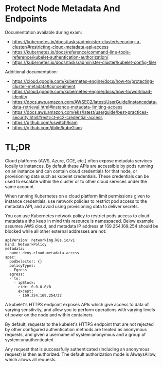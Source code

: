 # Protect Node Metadata And Endpoints

Documentation available during exam:
* https://kubernetes.io/docs/tasks/administer-cluster/securing-a-cluster/#restricting-cloud-metadata-api-access
* https://kubernetes.io/docs/reference/command-line-tools-reference/kubelet-authentication-authorization/
* https://kubernetes.io/docs/tasks/administer-cluster/kubelet-config-file/

Additional documentation:
* https://cloud.google.com/kubernetes-engine/docs/how-to/protecting-cluster-metadata#concealment
* https://cloud.google.com/kubernetes-engine/docs/how-to/workload-identity
* https://docs.aws.amazon.com/AWSEC2/latest/UserGuide/instancedata-data-retrieval.html#instance-metadata-limiting-access
* https://docs.aws.amazon.com/eks/latest/userguide/best-practices-security.html#restrict-ec2-credential-access
* https://github.com/uswitch/kiam
* https://github.com/jtblin/kube2iam

# TL;DR

Cloud platforms (AWS, Azure, GCE, etc.) often expose metadata services locally to instances. By default these APIs are accessible by pods running on an instance and can contain cloud credentials for that node, or provisioning data such as kubelet credentials. These credentials can be used to escalate within the cluster or to other cloud services under the same account.

When running Kubernetes on a cloud platform limit permissions given to instance credentials, use network policies to restrict pod access to the metadata API, and avoid using provisioning data to deliver secrets.

You can use Kubernetes network policy to restrict pods access to cloud metadata altho keep in mind this resource is namespaced. Below example assumes AWS cloud, and metadata IP address at 169.254.169.254 should be blocked while all other external addresses are not:

```
apiVersion: networking.k8s.io/v1
kind: NetworkPolicy
metadata:
  name: deny-cloud-metadata-access
spec:
  podSelector: {}
  policyTypes:
  - Egress
  egress:
  - to:
    - ipBlock:
      cidr: 0.0.0.0/0
      except:
      - 169.254.169.254/32
```

A kubelet's HTTPS endpoint exposes APIs which give access to data of varying sensitivity, and allow you to perform operations with varying levels of power on the node and within containers.

By default, requests to the kubelet's HTTPS endpoint that are not rejected by other configured authentication methods are treated as anonymous requests, and given a username of system:anonymous and a group of system:unauthenticated.

Any request that is successfully authenticated (including an anonymous request) is then authorized. The default authorization mode is AlwaysAllow, which allows all requests.
